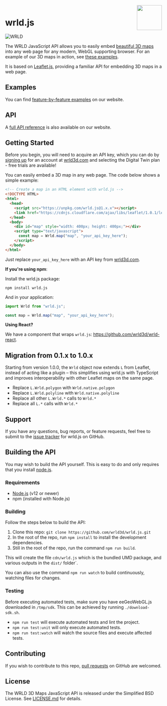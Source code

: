 <a href="https://www.wrld3d.com/">
    <img src="https://cdn2.wrld3d.com/wp-content/uploads/2017/04/WRLD_Blue.png"  align="right" height="80px" />
</a>

# wrld.js

![WRLD](https://cdn2.wrld3d.com/wp-content/uploads/2017/04/screenselection01.png)

The WRLD JavaScript API allows you to easily embed [beautiful 3D maps](https://www.wrld3d.com/) into any web page for any modern, WebGL supporting browser. For an example of our 3D maps in action, see [these examples](https://docs.wrld3d.com/wrld.js/latest/docs/examples/).

It is based on [Leaflet.js](http://leafletjs.com/), providing a familiar API for embedding 3D maps in a web page.

## Examples

You can find [feature-by-feature examples](https://www.wrld3d.com/wrld.js/examples/) on our website.

## API

A [full API reference](https://www.wrld3d.com/wrld.js/docs/) is also available on our website.

## Getting Started

Before you begin, you will need to acquire an API key, which you can do by [signing up](https://www.wrld3d.com/register/) for an account at [wrld3d.com](https://www.wrld3d.com) and selecting the Digital Twin plan - free trials are available!

You can easily embed a 3D map in any web page. The code below shows a simple example:

```html
<!-- Create a map in an HTML element with wrld.js -->
<!DOCTYPE HTML>
<html>
  <head>
    <script src="https://unpkg.com/wrld.js@1.x.x"></script>
    <link href="https://cdnjs.cloudflare.com/ajax/libs/leaflet/1.0.1/leaflet.css" rel="stylesheet" />
  </head>
  <body>
    <div id="map" style="width: 400px; height: 400px;"></div>
    <script type="text/javascript">
      const map = Wrld.map("map", "your_api_key_here");
    </script>
  </body>
</html>
```

Just replace `your_api_key_here` with an API key from [wrld3d.com](https://www.wrld3d.com/register/).

**If you're using npm**:

Install the wrld.js package:

```terminal
npm install wrld.js 
```

And in your application:

```TypeScript
import Wrld from "wrld.js";

const map = Wrld.map("map", "your_api_key_here");
```

**Using React?**

We have a component that wraps `wrld.js`: <https://github.com/wrld3d/wrld-react>.

## Migration from 0.1.x to 1.0.x

Starting from version 1.0.0, the `Wrld` object now extends `L` from Leaflet, instead of acting like a plugin – this simplifies using wrld.js with TypeScript and improves interoperability with other Leaflet maps on the same page.

- Replace `L.Wrld.polygon` with `Wrld.native.polygon`
- Replace `L.Wrld.polyline` with `Wrld.native.polyline`
- Replace all other `L.Wrld.*` calls to `Wrld.*`
- Replace all `L.*` calls with `Wrld.*`

## Support

If you have any questions, bug reports, or feature requests, feel free to submit to the [issue tracker](https://github.com/wrld3d/wrld.js/issues) for wrld.js on GitHub.

## Building the API

You may wish to build the API yourself. This is easy to do and only requires that you install [node.js](https://nodejs.org/en/).

### Requirements

* [Node.js](https://nodejs.org/en/) (v12 or newer)
* npm (installed with Node.js)

### Building

Follow the steps below to build the API:

1.  Clone this repo: `git clone https://github.com/wrld3d/wrld.js.git`
2.  In the root of the repo, run `npm install` to install the development dependencies.
3.  Still in the root of the repo, run the command `npm run build`.

This will create the file `cdn/wrld.js` which is the bundled UMD package, and various outputs in the `dist/` folder`.

You can also use the command `npm run watch` to build continuously, watching files for changes.

### Testing

Before executing automated tests, make sure you have eeGeoWebGL.js downloaded in `/tmp/sdk`. This can be achieved by running `./download-sdk.sh`.

- `npm run test` will execute automated tests and lint the project.
- `npm run test:unit` will only execute automated tests.
- `npm run test:watch` will watch the source files and execute affected tests.

## Contributing

If you wish to contribute to this repo, [pull requests](https://github.com/wrld3d/wrld.js) on GitHub are welcomed.

## License

The WRLD 3D Maps JavaScript API is released under the Simplified BSD License. See [LICENSE.md](https://github.com/wrld3d/wrld.js/blob/master/LICENSE.md) for details.
